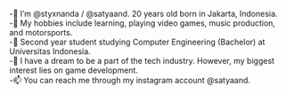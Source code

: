-👋 I’m @styxnanda / @satyaand. 20 years old born in Jakarta, Indonesia.  
-👀 My hobbies include learning, playing video games, music production, and motorsports.  
-🌱 Second year student studying Computer Engineering (Bachelor) at Universitas Indonesia.  
-💞️ I have a dream to be a part of the tech industry. However, my biggest interest lies on game development.  
-📫 You can reach me through my instagram account @satyaand.  

